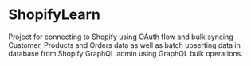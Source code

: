 # ShopifyLearn

Project for connecting to Shopify using OAuth flow and bulk syncing Customer, Products and Orders data as well as batch upserting data in database from Shopify GraphQL admin using GraphQL bulk operations.
